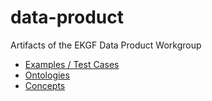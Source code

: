 # data-product

Artifacts of the EKGF Data Product Workgroup

- [Examples / Test Cases](examples/README.md)
- [Ontologies](ontology/README.md)
- [Concepts](concept/README.md)

